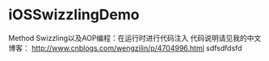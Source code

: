 # iOSSwizzlingDemo
Method Swizzling以及AOP编程：在运行时进行代码注入
代码说明请见我的中文博客：
http://www.cnblogs.com/wengzilin/p/4704996.html
sdfsdfdsfd

